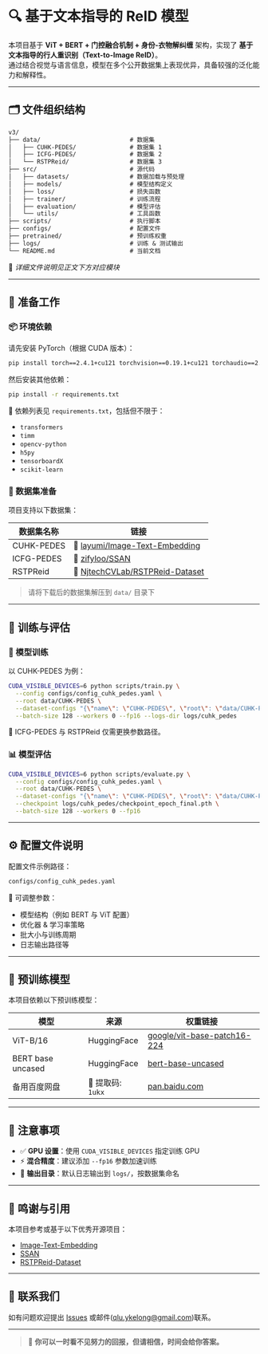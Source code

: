# 🔍 基于文本指导的 ReID 模型

本项目基于 **ViT + BERT + 门控融合机制 + 身份-衣物解纠缠** 架构，实现了 **基于文本指导的行人重识别（Text-to-Image ReID）**。  
通过结合视觉与语言信息，模型在多个公开数据集上表现优异，具备较强的泛化能力和解释性。

------

## 🗂️ 文件组织结构

```markdown
v3/
├── data/                         # 数据集
│   ├── CUHK-PEDES/               # 数据集 1
│   ├── ICFG-PEDES/               # 数据集 2
│   └── RSTPReid/                 # 数据集 3
├── src/                          # 源代码
│   ├── datasets/                 # 数据加载与预处理
│   ├── models/                   # 模型结构定义
│   ├── loss/                     # 损失函数
│   ├── trainer/                  # 训练流程
│   ├── evaluation/               # 模型评估
│   └── utils/                    # 工具函数
├── scripts/                      # 执行脚本
├── configs/                      # 配置文件
├── pretrained/                   # 预训练权重
├── logs/                         # 训练 & 测试输出
└── README.md                     # 当前文档
```

📎 *详细文件说明见正文下方对应模块*

------

## 🔧 准备工作

### 📦 环境依赖

请先安装 PyTorch（根据 CUDA 版本）：

```bash
pip install torch==2.4.1+cu121 torchvision==0.19.1+cu121 torchaudio==2.4.1+cu121 --extra-index-url https://download.pytorch.org/whl/cu121
```

然后安装其他依赖：

```bash
pip install -r requirements.txt
```

📌 依赖列表见 `requirements.txt`，包括但不限于：

- `transformers`
- `timm`
- `opencv-python`
- `h5py`
- `tensorboardX`
- `scikit-learn`

### 📁 数据集准备

项目支持以下数据集：

| 数据集名称 | 链接                                                         |
| ---------- | ------------------------------------------------------------ |
| CUHK-PEDES | 🔗 [layumi/Image-Text-Embedding](https://github.com/layumi/Image-Text-Embedding) |
| ICFG-PEDES | 🔗 [zifyloo/SSAN](https://github.com/zifyloo/SSAN)            |
| RSTPReid   | 🔗 [NjtechCVLab/RSTPReid-Dataset](https://github.com/NjtechCVLab/RSTPReid-Dataset) |

> 请将下载后的数据集解压到 `data/` 目录下

------

## 🧠 训练与评估

### 🚀 模型训练

以 CUHK-PEDES 为例：

```bash
CUDA_VISIBLE_DEVICES=6 python scripts/train.py \
  --config configs/config_cuhk_pedes.yaml \
  --root data/CUHK-PEDES \
  --dataset-configs "{\"name\": \"CUHK-PEDES\", \"root\": \"data/CUHK-PEDES/imgs\", \"json_file\": \"data/CUHK-PEDES/annotations/caption_all.json\", \"cloth_json\": \"data/CUHK-PEDES/annotations/caption_cloth.json\", \"id_json\": \"data/CUHK-PEDES/annotations/caption_id.json\"}" \
  --batch-size 128 --workers 0 --fp16 --logs-dir logs/cuhk_pedes
```

🔁 ICFG-PEDES 与 RSTPReid 仅需更换参数路径。

### 📊 模型评估

```bash
CUDA_VISIBLE_DEVICES=6 python scripts/evaluate.py \
  --config configs/config_cuhk_pedes.yaml \
  --root data/CUHK-PEDES \
  --dataset-configs "{\"name\": \"CUHK-PEDES\", \"root\": \"data/CUHK-PEDES/imgs\", \"json_file\": \"data/CUHK-PEDES/annotations/caption_all.json\", \"cloth_json\": \"data/CUHK-PEDES/annotations/caption_cloth.json\", \"id_json\": \"data/CUHK-PEDES/annotations/caption_id.json\"}" \
  --checkpoint logs/cuhk_pedes/checkpoint_epoch_final.pth \
  --batch-size 128 --workers 0 --fp16
```

------

## ⚙️ 配置文件说明

配置文件示例路径：

```bash
configs/config_cuhk_pedes.yaml
```

📌 可调整参数：

- 模型结构（例如 BERT 与 ViT 配置）
- 优化器 & 学习率策略
- 批大小与训练周期
- 日志输出路径等

------

## 🧩 预训练模型

本项目依赖以下预训练模型：

| 模型              | 来源             | 权重链接                                                     |
| ----------------- | ---------------- | ------------------------------------------------------------ |
| ViT-B/16          | HuggingFace      | [google/vit-base-patch16-224](https://huggingface.co/google/vit-base-patch16-224) |
| BERT base uncased | HuggingFace      | [bert-base-uncased](https://huggingface.co/bert-base-uncased) |
| 备用百度网盘      | 🔐 提取码: `1ukx` | [pan.baidu.com](https://pan.baidu.com/s/1kxKxPmp3QWEf6IugfqnMBg) |

------

## 📌 注意事项

- ✅ **GPU 设置**：使用 `CUDA_VISIBLE_DEVICES` 指定训练 GPU
- ⚡ **混合精度**：建议添加 `--fp16` 参数加速训练
- 📁 **输出目录**：默认日志输出到 `logs/`，按数据集命名

------

## 📝 鸣谢与引用

本项目参考或基于以下优秀开源项目：

- [Image-Text-Embedding](https://github.com/layumi/Image-Text-Embedding)
- [SSAN](https://github.com/zifyloo/SSAN)
- [RSTPReid-Dataset](https://github.com/NjtechCVLab/RSTPReid-Dataset)

------

## 🤝 联系我们

如有问题欢迎提出 [Issues](https://github.com/your_repo/issues) 或邮件(qlu.ykelong@gmail.com)联系。

------

> 🧭 **你可以一时看不见努力的回报，但请相信，时间会给你答案。**
